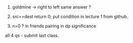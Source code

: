 1. goldmine -> right to left same answer ? 

2. src==dest return 0; put condition in lecture 1 from github.

3. n=0 ? in friends pairing in dp significance

all 4 qs - submit 
last class. 